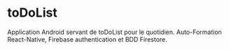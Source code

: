 # toDoList

Application Android servant de toDoList pour le quotidien. 
Auto-Formation React-Native, Firebase authentication et BDD Firestore. 
